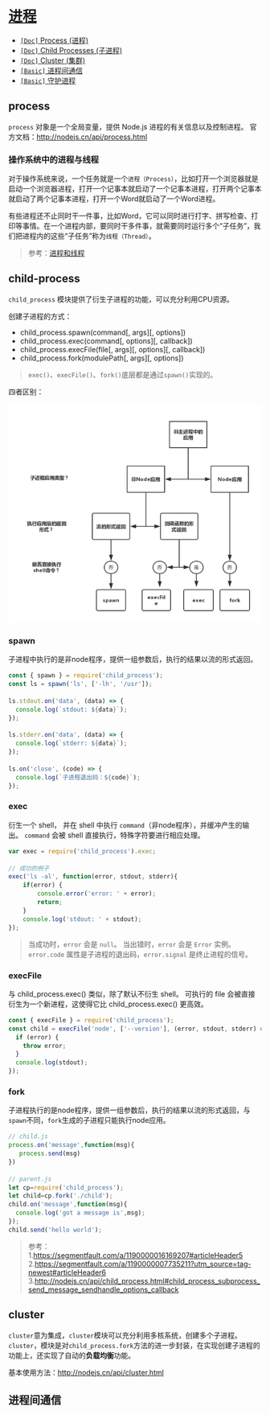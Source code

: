 # [进程](/sections/process.md)

* [`[Doc]` Process (进程)](/sections/process.md#process)
* [`[Doc]` Child Processes (子进程)](/sections/process.md#child-process)
* [`[Doc]` Cluster (集群)](/sections/process.md#cluster)
* [`[Basic]` 进程间通信](/sections/process.md#进程间通信)
* [`[Basic]` 守护进程](/sections/process.md#守护进程)

## process

`process` 对象是一个全局变量，提供 Node.js 进程的有关信息以及控制进程。
官方文档：http://nodejs.cn/api/process.html

### 操作系统中的进程与线程

对于操作系统来说，一个任务就是一个`进程（Process）`，比如打开一个浏览器就是启动一个浏览器进程，打开一个记事本就启动了一个记事本进程，打开两个记事本就启动了两个记事本进程，打开一个Word就启动了一个Word进程。

有些进程还不止同时干一件事，比如Word，它可以同时进行打字、拼写检查、打印等事情。在一个进程内部，要同时干多件事，就需要同时运行多个“子任务”，我们把进程内的这些“子任务”称为`线程（Thread）`。

> 参考：[进程和线程](https://www.liaoxuefeng.com/wiki/0014316089557264a6b348958f449949df42a6d3a2e542c000/0014319272686365ec7ceaeca33428c914edf8f70cca383000)

## child-process

`child_process` 模块提供了衍生子进程的功能，可以充分利用CPU资源。

创建子进程的方式：

 - child_process.spawn(command[, args][, options])
 - child_process.exec(command[, options][, callback])
 - child_process.execFile(file[, args][, options][, callback])
 - child_process.fork(modulePath[, args][, options])

> `exec()`、`execFile()`、`fork()`底层都是通过`spawn()`实现的。


四者区别：

![](../assets/articlex.png)

### spawn

子进程中执行的是非node程序，提供一组参数后，执行的结果以流的形式返回。

```js
const { spawn } = require('child_process');
const ls = spawn('ls', ['-lh', '/usr']);

ls.stdout.on('data', (data) => {
  console.log(`stdout: ${data}`);
});

ls.stderr.on('data', (data) => {
  console.log(`stderr: ${data}`);
});

ls.on('close', (code) => {
  console.log(`子进程退出码：${code}`);
});
```

### exec

衍生一个 shell， 并在 shell 中执行 `command`（非node程序），并缓冲产生的输出。 `command` 会被 shell 直接执行，特殊字符要进行相应处理。

```js
var exec = require('child_process').exec;

// 成功的例子
exec('ls -al', function(error, stdout, stderr){
    if(error) {
        console.error('error: ' + error);
        return;
    }
    console.log('stdout: ' + stdout);
});
```

> 当成功时，`error` 会是 `null`。 当出错时，`error` 会是 `Error` 实例。`error.code` 属性是子进程的退出码，`error.signal` 是终止进程的信号。

### execFile

与 child_process.exec() 类似，除了默认不衍生 shell。 可执行的 file 会被直接衍生为一个新进程，这使得它比 child_process.exec() 更高效。

```js
const { execFile } = require('child_process');
const child = execFile('node', ['--version'], (error, stdout, stderr) => {
  if (error) {
    throw error;
  }
  console.log(stdout);
});
```

### fork

子进程执行的是node程序，提供一组参数后，执行的结果以流的形式返回，与`spawn`不同，`fork`生成的子进程只能执行node应用。

```js
// child.js
process.on('message',function(msg){
   process.send(msg)
})

// parent.js
let cp=require('child_process');
let child=cp.fork('./child');
child.on('message',function(msg){
  console.log('got a message is',msg);
});
child.send('hello world');
```

> 参考：<br/>
> 1.https://segmentfault.com/a/1190000016169207#articleHeader5 <br/>
> 2.https://segmentfault.com/a/1190000007735211?utm_source=tag-newest#articleHeader6 <br/>
> 3.http://nodejs.cn/api/child_process.html#child_process_subprocess_send_message_sendhandle_options_callback <br/>

## cluster

`cluster`意为集成，`cluster`模块可以充分利用多核系统，创建多个子进程。`cluster`，模块是对`child_process.fork`方法的进一步封装，在实现创建子进程的功能上，还实现了自动的**负载均衡**功能。

基本使用方法：http://nodejs.cn/api/cluster.html

## 进程间通信